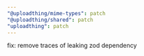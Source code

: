 ```yaml
---
"@uploadthing/mime-types": patch
"@uploadthing/shared": patch
"uploadthing": patch
---
```


fix: remove traces of leaking zod dependency
